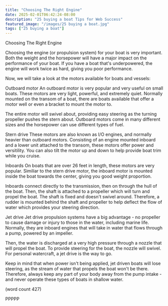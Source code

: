 ```yaml
---
title: "Choosing The Right Engine"
date: 2025-02-01T06:42:24-08:00
description: "25 buying a boat Tips for Web Success"
featured_image: "/images/25 buying a boat.jpg"
tags: ["25 buying a boat"]
---
```


Choosing The Right Engine

Choosing the engine (or propulsion system) for your
boat is very important.  Both the weight and the
horsepower will have a major impact on the performance
of your boat.  If you have a boat that's underpowered, 
the engine will work twice as hard, giving you poor
performance.  

Now, we will take a look at the motors available
for boats and vessels:

Outboard motor
An outboard motor is very popular and very useful on
small boats.  These motors are very light, powerful,
and extremely quiet.  Normally mounted on the transom
of a boat, there are boats available that offer a 
motor well or even a bracket to mount the motor to.

The entire motor will swivel about, providing easy
steering as the turning propeller pushes the stern
about.  Outboard motors come in many different sizes
and the horsepower can use different types of fuel.

Stern drive
These motors are also known as I/O engines, and 
normally heavier than outboard motors.  Consisting
of an engine mounted inboard and a lower unit 
attached to the transom, these motors offer power
and versitility.  You can also tilt the motor up 
and down to help provide boat trim while you cruise.

Inboards
On boats that are over 26 feet in length, these 
motors are very popular.  Similiar to the stern drive
motor, the inboard motor is mounted inside the boat
towards the center, giving you good weight proportion.

Inboards connect directly to the transmission, then
on through the hull of the boat.  Then, the shaft 
is attached to a propeller which will turn and 
propel the boat.  The shaft is fixed and doesn't
swivel around.  Therefore, a rudder is mounted 
behind the shaft and propeller to help deflect the
flow of water which provides your steering direction.

Jet drive
Jet drive propulsion systems have a big advantage -
no propeller to cause damage or injury to those in
the water, including marine life.  Normally, they 
are inboard engines that will take in water that 
flows through a pump, powered by an impeller.

Then, the water is discharged at a very high pressure
through a nozzle that will propel the boat.  To 
provide steering for the boat, the nozzle will 
swivel.  For personal watercraft, a jet drive is 
the way to go.

Keep in mind that when power isn't being applied, 
jet driven boats will lose steering, as the stream 
of water that propels the boat won't be there.  
Therefore, always keep any part of your body away
from the pump intake - and never operate these types
of boats in shallow water.

(word count 427)

PPPPP
